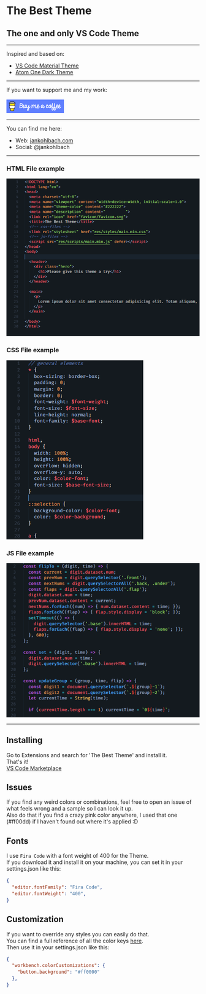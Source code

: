 # The Best Theme

## The one and only VS Code Theme

---

Inspired and based on:
- [VS Code Material Theme](https://github.com/material-theme/vsc-material-theme)
- [Atom One Dark Theme](https://github.com/akamud/vscode-theme-onedark)

---

If you want to support me and my work:<br><br>
<a href="https://www.buymeacoffee.com/jankohlbach" target="_blank">
  <img src="./buymeacoffee.png" alt="Buy Me A Coffee" >
</a>

---

You can find me here:
- Web: [jankohlbach.com](https://jankohlbach.com)
- Social: @jankohlbach

---

### HTML File example
![Example html file](html.png)

### CSS File example
![Example css file](css.png)

### JS File example
![Example js file](js.png)

---

## Installing

Go to Extensions and search for 'The Best Theme' and install it.<br>
That's it!<br>
[VS Code Marketplace](https://marketplace.visualstudio.com/items?itemName=kohlbachjan.the-best-theme)


## Issues

If you find any weird colors or combinations, feel free to open an issue of what feels wrong and a sample so I can look it up.<br>
Also do that if you find a crazy pink color anywhere, I used that one (#ff00dd) if I haven't found out where it's applied :D


## Fonts

I use `Fira Code` with a font weight of 400 for the Theme.<br>
If you download it and install it on your machine, you can set it in your settings.json like this:

```json
{
  "editor.fontFamily": "Fira Code",
  "editor.fontWeight": "400",
}
```


## Customization

If you want to override any styles you can easily do that.<br>
You can find a full reference of all the color keys [here](https://code.visualstudio.com/api/references/theme-color).<br>
Then use it in your settings.json like this:

```json
{
  "workbench.colorCustomizations": {
    "button.background": "#ff0000"
  },
}
```
